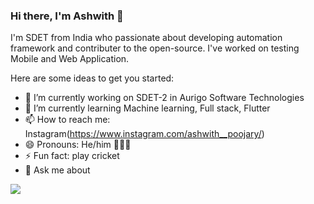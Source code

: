 ### Hi there, I'm Ashwith 👋


I'm SDET from India who passionate about developing automation framework and contributer to the open-source. I've worked on testing Mobile and Web Application.

Here are some ideas to get you started:

- 🔭 I’m currently working on SDET-2 in Aurigo Software Technologies 
- 🌱 I’m currently learning Machine learning, Full stack, Flutter
- 📫 How to reach me: Instagram(https://www.instagram.com/ashwith__poojary/) 
- 😄 Pronouns:  He/him 👨🏽‍💻
- ⚡ Fun fact: play cricket
- 💬 Ask me about 

<img src="https://github-readme-stats.vercel.app/api?username=ashwithpoojary98&show_icons=true&&theme=dark"/>

